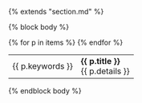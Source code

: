 {% extends "section.md" %}

{% block body %}
<table style="width:100%">
{% for p in items %}
<tr>
  <td>{{ p.keywords }}</td>
  <td>
    <strong>{{ p.title }}</strong>    <br>
    {{ p.details }}
  </td>
</tr>
{% endfor %}
</table>

{% endblock body %}
